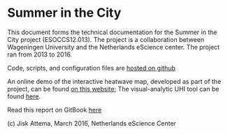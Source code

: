 # Summer in the City

This document forms the technical documentation for the Summer in the City project (ESOCCS12.013).  The project is a collaboration between Wageningen University and the Netherlands eScience center. The project ran from 2013 to 2016.

Code, scripts, and configuration files are [hosted on github](https://github.com/summerinthecity)

An online demo of the interactive heatwave map, developed as part of the project, can be found [on this website](http://summerinthecity.github.io/heatwavemap/); The visual-analytic UHI tool can be found [here](http://jiskattema.github.io/uhitool).

Read this report on GitBook [here](https://nlesc.gitbooks.io/summerinthecity/content/)

(c) Jisk Attema, March 2016, Netherlands eScience Center
